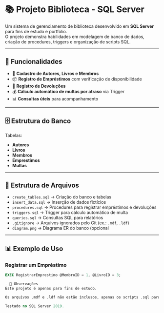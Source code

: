 # 📚 Projeto Biblioteca - SQL Server

Um sistema de gerenciamento de biblioteca desenvolvido em **SQL Server** para fins de estudo e portfólio.  
O projeto demonstra habilidades em modelagem de banco de dados, criação de procedures, triggers e organização de scripts SQL.

---

## 🚀 Funcionalidades

- 📖 **Cadastro de Autores, Livros e Membros**
- 📦 **Registro de Empréstimos** com verificação de disponibilidade
- 🔄 **Registro de Devoluções**
- 💰 **Cálculo automático de multas por atraso** via Trigger
- 📊 **Consultas úteis** para acompanhamento

---

## 🗄 Estrutura do Banco

Tabelas:
- **Autores**
- **Livros**
- **Membros**
- **Emprestimos**
- **Multas**

---

## 📂 Estrutura de Arquivos

- `create_tables.sql` → Criação do banco e tabelas
- `insert_data.sql` → Inserção de dados fictícios
- `procedures.sql` → Procedures para registrar empréstimos e devoluções
- `triggers.sql` → Trigger para cálculo automático de multa
- `queries.sql` → Consultas SQL para relatórios
- `.gitignore` → Arquivos ignorados pelo Git (ex.: `.mdf`, `.ldf`)
- `diagram.png` → Diagrama ER do banco (opcional

- ---

## 📊 Exemplo de Uso

### Registrar um Empréstimo
```sql
EXEC RegistrarEmprestimo @MembroID = 1, @LivroID = 3;

- 📌 Observações
Este projeto é apenas para fins de estudo.

Os arquivos .mdf e .ldf não estão inclusos, apenas os scripts .sql para recriar o banco.

Testado no SQL Server 2019.
